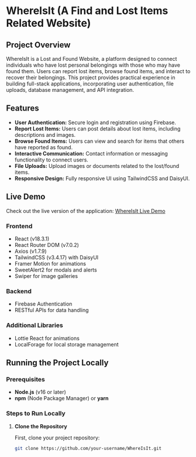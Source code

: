# WhereIsIt (A Find and Lost Items Related Website)

## Project Overview

WhereIsIt is a Lost and Found Website, a platform designed to connect individuals who have lost personal belongings with those who may have found them. Users can report lost items, browse found items, and interact to recover their belongings. This project provides practical experience in building full-stack applications, incorporating user authentication, file uploads, database management, and API integration.

## Features

- **User Authentication:** Secure login and registration using Firebase.
- **Report Lost Items:** Users can post details about lost items, including descriptions and images.
- **Browse Found Items:** Users can view and search for items that others have reported as found.
- **Interactive Communication:** Contact information or messaging functionality to connect users.
- **File Uploads:** Upload images or documents related to the lost/found items.
- **Responsive Design:** Fully responsive UI using TailwindCSS and DaisyUI.

## Live Demo

Check out the live version of the application:
[WhereIsIt Live Demo](https://assignment-11-739ee.web.app/)

### Frontend

- React (v18.3.1)
- React Router DOM (v7.0.2)
- Axios (v1.7.9)
- TailwindCSS (v3.4.17) with DaisyUI
- Framer Motion for animations
- SweetAlert2 for modals and alerts
- Swiper for image galleries

### Backend

- Firebase Authentication
- RESTful APIs for data handling

### Additional Libraries

- Lottie React for animations
- LocalForage for local storage management

## Running the Project Locally

### Prerequisites

- **Node.js** (v16 or later)
- **npm** (Node Package Manager) or **yarn**

### Steps to Run Locally

1. **Clone the Repository**

   First, clone your project repository:

   ```bash
   git clone https://github.com/your-username/WhereIsIt.git
   ```
